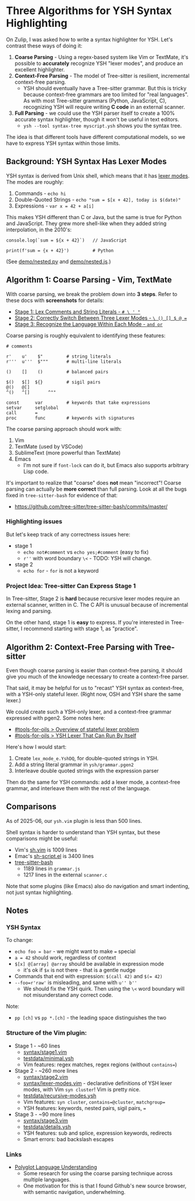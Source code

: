Three Algorithms for YSH Syntax Highlighting
====

On Zulip, I was asked how to write a syntax highlighter for YSH.  Let's
contrast these ways of doing it:

1. **Coarse Parsing** - Using a regex-based system like Vim or TextMate, it's
   possible to **accurately** recognize YSH "lexer modes", and produce an
   excellent highlighter.
1. **Context-Free Parsing** - The model of Tree-sitter is resilient,
   incremental context-free parsing.
   - YSH should eventually have a Tree-sitter grammar.  But this is tricky
     because context-free grammars are too limited for "real languages".  As
     with most Tree-sitter grammars (Python, JavaScript, C), recognizing YSH
     will require writing **C code** in an external scanner.
1. **Full Parsing** - we could use the YSH parser itself to create a 100%
   accurate syntax highlighter, though it won't be useful in text editors.
   - `ysh --tool syntax-tree myscript.ysh` shows you the syntax tree.

The idea is that different tools have different computational models, so we
have to express YSH syntax within those limits.

## Background: YSH Syntax Has Lexer Modes

YSH syntax is derived from Unix shell, which means that it has [lexer
modes](https://www.oilshell.org/blog/2017/12/17.html).  The modes are roughly:

1. Commands - `echo hi`
1. Double-Quoted Strings - `echo "sum = $[x + 42], today is $(date)"`
1. Expressions - `var x = 42 + a[i]`

This makes YSH different than C or Java, but the same is true for Python and
JavaScript.  They grew more shell-like when they added string interpolation, in
the 2010's:

    console.log(`sum = ${x + 42}`)   // JavaScript    

    print(f'sum = {x + 42}')         # Python

(See [demo/nested.py](../demo/nested.py) and
[demo/nested.js](../demo/nested.js).)

## Algorithm 1: Coarse Parsing - Vim, TextMate

With coarse parsing, we break the problem down into **3 steps**.  Refer to
these docs with **screenshots** for details:

- [Stage 1: Lex Comments and String Literals - `# \ ' "`](stage1-checklist.md)
- [Stage 2: Correctly Switch Between Three Lexer Modes - `\ () [] $ @ =`](stage2-checklist.md)
- [Stage 3: Recognize the Language Within Each Mode - `and or`](stage3-checklist.md)

Coarse parsing is roughly equivalent to identifying these features:

    # comments

    r'    u'    $"         # string literals
    r'''  u'''  $"""       # multi-line literals

    ()    []    ()         # balanced pairs

    $()   $[]  ${}         # sigil pairs
    @()   @[]
    ^()   ^[]       ^""

    const      var         # keywords that take expressions
    setvar     setglobal
    call       =          
    proc       func        # keywords with signatures

<!-- TODO: screenshots of 3 stages -->

The coarse parsing approach should work with:

1. Vim
1. TextMate (used by VSCode)
1. SublimeText (more powerful than TextMate)
1. Emacs
   - I'm not sure if `font-lock` can do it, but Emacs also supports arbitrary
     Lisp code.

It's important to realize that "coarse" does **not** mean "incorrect"!  Coarse
parsing can actually be **more correct** than full parsing.  Look at all the
bugs fixed in `tree-sitter-bash` for evidence of that:

- <https://github.com/tree-sitter/tree-sitter-bash/commits/master/>

### Highlighting issues

But let's keep track of any correctness issues here:

- stage 1
  - `echo not#comment` vs `echo yes;#comment` (easy to fix)
  - `r''` with word boundary `\<` - TODO: YSH will change.
- stage 2
  - `echo for` - `for` is not a keyword

### Project Idea: Tree-sitter Can Express Stage 1

In Tree-sitter, Stage 2 is **hard** because recursive lexer modes require an
external scanner, written in C.  The C API is unusual because of incremental
lexing and parsing.

On the other hand, stage 1 is **easy** to express.  If you're interested in
Tree-sitter, I recommend starting with stage 1, as "practice".

## Algorithm 2: Context-Free Parsing with Tree-sitter

Even though coarse parsing is easier than context-free parsing, it should give
you much of the knowledge necessary to create a context-free parser.

That said, it may be helpful for us to "recast" YSH syntax as context-free,
with a YSH-only stateful lexer.  (Right now, OSH and YSH share the same
lexer.)

We could create such a YSH-only lexer, and a context-free grammar expressed
with pgen2.  Some notes here:

- [#tools-for-oils > Overview of stateful lexer problem](https://oilshell.zulipchat.com/#narrow/channel/403333-tools-for-oils/topic/Overview.20of.20stateful.20lexer.20problem/with/521811845)
- [#tools-for-oils > YSH Lexer That Can Run By Itself](https://oilshell.zulipchat.com/#narrow/channel/403333-tools-for-oils/topic/YSH.20Lexer.20That.20Can.20Run.20By.20Itself/with/389082925)

Here's how I would start:

1. Create `lex_mode_e.YshDQ`, for double-quoted strings in YSH.
1. Add a string literal grammar in `ysh/grammar.pgen2`
1. Interleave double quoted strings with the expression parser

Then do the same for YSH commands: add a lexer mode, a context-free grammar,
and interleave them with the rest of the language.

## Comparisons

As of 2025-06, our `ysh.vim` plugin is less than 500 lines.

Shell syntax is harder to understand than YSH syntax, but these comparisons might be useful:

- Vim's [sh.vim](https://github.com/vim/vim/blob/master/runtime/syntax/sh.vim) is 1009 lines
- Emac's
  [sh-script.el](https://cgit.git.savannah.gnu.org/cgit/emacs.git/tree/lisp/progmodes/sh-script.el)
  is 3400 lines
- [tree-sitter-bash](https://github.com/tree-sitter/tree-sitter-bash)
  - 1189 lines in `grammar.js`
  - 1217 lines in the external `scanner.c`

Note that some plugins (like Emacs) also do navigation and smart indenting, not
just syntax highlighting.

## Notes

### YSH Syntax

To change:

- `echo foo = bar` - we might want to make `=` special
- `a = 42` should work, regardless of context
- `$[x] @[array] @array` should be available in expression mode
  - it's ok if `$x` is not there - that is a gentle nudge
- Commands that end with expression: `$(call 42)` and `$(= 42)`
- `--foo=r'raw'` is misleading, and same with `u'' b''`
  - We should fix the YSH quirk.  Then using the `\<` word boundary will not
    misunderstand any correct code.

Note:

- `pp [ch]` vs `pp *.[ch]` - the leading space distinguishes the two

### Structure of the Vim plugin:

- Stage 1 - ~60 lines
  - [syntax/stage1.vim](../syntax/stage1.vim)
  - [testdata/minimal.ysh](../testdata/minimal.ysh)
  - Vim features: regex matches, regex regions (without `contains=`)
- Stage 2 - ~260 more lines
  - [syntax/stage2.vim](../syntax/stage2.vim)
  - [syntax/lexer-modes.vim](../syntax/stage2.vim) - declarative definitions of
    YSH lexer modes, with Vim `syn cluster`!  Vim is pretty nice.
  - [testdata/recursive-modes.ysh](../testdata/recursive-modes.ysh)
  - Vim features: `syn cluster`, `contains=@cluster`, `matchgroup=`
  - YSH features: keywords, nested pairs, sigil pairs, `=`
- Stage 3 - ~90 more lines
  - [syntax/stage3.vim](../syntax/stage3.vim)
  - [testdata/details.ysh](../testdata/details.ysh)
  - YSH features: sub and splice, expression keywords, redirects
  - Smart errors: bad backslash escapes

### Links

- [Polyglot Language Understanding](https://github.com/oils-for-unix/oils/wiki/Polyglot-Language-Understanding)
  - Some research for using the coarse parsing technique across multiple languages.
  - One motivation for this is that I found Github's new source browser, with
    semantic navigation, underwhelming.
